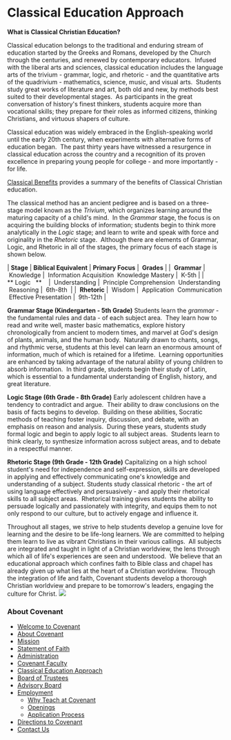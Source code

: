 # Classical Education Approach

<span><span>**What is Classical Christian Education?**</span>

Classical education belongs to the traditional and enduring stream of education started by the Greeks and Romans, developed by the Church through the centuries, and renewed by contemporary educators.  Infused with the liberal arts and sciences, classical education includes the language arts of the trivium - grammar, logic, and rhetoric - and the quantitative arts of the quadrivium - mathematics, science, music, and visual arts.  Students study great works of literature and art, both old and new, by methods best suited to their developmental stages.  As participants in the great conversation of history's finest thinkers, students acquire more than vocational skills; they prepare for their roles as informed citizens, thinking Christians, and virtuous shapers of culture.</span>

<span>Classical education was widely embraced in the English-speaking world until the early 20th century, when experiments with alternative forms of education began.  The past thirty years have witnessed a resurgence in classical education across the country and a recognition of its proven excellence in preparing young people for college - and more importantly - for life.

<span>[<span>Classical Benefits</span>](http://www.covenantclassicalschool.org/pages/page.asp?page_id=98887)</span> provides a summary of the benefits of Classical Christian education.

The classical method has an ancient pedigree and is based on a three-stage model known as the _Trivium_, which organizes learning around the maturing capacity of a child's mind.  In the _Grammar_ stage, the focus is on acquiring the building blocks of information; students begin to think more analytically in the _Logic_ stage; and learn to write and speak with force and originality in the _Rhetoric_ stage.  Although there are elements of Grammar, Logic, and Rhetoric in all of the stages, the primary focus of each stage is shown below.

| **<span>Stage</span>**  | **<span>Biblical Equivalent</span>**  | **<span>Primary Focus</span>**  | **<span> Grades</span>**
 |
|  **Grammar** |  Knowledge |  Information Acquisition
 Knowledge Mastery
 |  K-5th |
| ** Logic   **    |  Understanding |  Principle Comprehension
 Understanding
 Reasoning
 |  6th-8th  |
|  **Rhetoric** |  Wisdom |  Application
 Communication
 Effective Presentation
 |  9th-12th |

**<span>Grammar Stage (Kindergarten - 5th Grade)</span>** Students learn the _grammar_ - the fundamental rules and data - of each subject area.  They learn how to read and write well, master basic mathematics, explore history chronologically from ancient to modern times, and marvel at God's design of plants, animals, and the human body.  Naturally drawn to chants, songs, and rhythmic verse, students at this level can learn an enormous amount of information, much of which is retained for a lifetime.  Learning opportunities are enhanced by taking advantage of the natural ability of young children to absorb information.  In third grade, students begin their study of Latin, which is essential to a fundamental understanding of English, history, and great literature.

**<span>Logic Stage (6th Grade - 8th Grade)</span>**
Early adolescent children have a tendency to contradict and argue.  Their ability to draw conclusions on the basis of facts begins to develop.  Building on these abilities, Socratic methods of teaching foster inquiry, discussion, and debate, with an emphasis on reason and analysis.  During these years, students study formal logic and begin to apply logic to all subject areas.  Students learn to think clearly, to synthesize information across subject areas, and to debate in a respectful manner.

**<span>Rhetoric Stage (9th Grade - 12th Grade)</span>**
Capitalizing on a high school student's need for independence and self-expression, skills are developed in applying and effectively communicating one's knowledge and understanding of a subject. Students study classical rhetoric - the art of using language effectively and persuasively - and apply their rhetorical skills to all subject areas.  Rhetorical training gives students the ability to persuade logically and passionately with integrity, and equips them to not only respond to our culture, but to actively engage and influence it.

Throughout all stages, we strive to help students develop a genuine love for learning and the desire to be life-long learners. We are committed to helping them learn to live as vibrant Christians in their various callings.  All subjects are integrated and taught in light of a Christian worldview, the lens through which all of life's experiences are seen and understood.  We believe that an educational approach which confines faith to Bible class and chapel has already given up what lies at the heart of a Christian worldview.  Through the integration of life and faith, Covenant students develop a thorough Christian worldview and prepare to be tomorrow's leaders, engaging the culture for Christ.</span> ![](http://www.covenantclassicalschool.org/uploads/classicalapproach.jpg)

### About Covenant

*   [Welcome to Covenant](http://www.covenantclassicalschool.org/covenantwelcome)
*   [About Covenant](http://www.covenantclassicalschool.org/about-covenant)
*   [Mission](http://www.covenantclassicalschool.org/covenant-mission)
*   [Statement of Faith](http://www.covenantclassicalschool.org/covenant-statement-of-faith)
*   [Administration](http://www.covenantclassicalschool.org/covenant-administration)
*   [Covenant Faculty](http://www.covenantclassicalschool.org/faculty)
*   [Classical Education Approach](http://www.covenantclassicalschool.org/covenant-classical-education-approach)
*   [Board of Trustees](http://www.covenantclassicalschool.org/board-of-trustees)
*   [Advisory Board](http://www.covenantclassicalschool.org/advisory-board)
*   [Employment](http://www.covenantclassicalschool.org/pages/page.asp?page_id=336531)
    *   [Why Teach at Covenant](http://www.covenantclassicalschool.org/pages/page.asp?page_id=336531)
    *   [Openings](http://www.covenantclassicalschool.org/pages/page.asp?page_id=337089)
    *   [Application Process](http://www.covenantclassicalschool.org/pages/page.asp?page_id=337090)
*   [Directions to Covenant](http://www.covenantclassicalschool.org/directions)
*   [Contact Us](http://www.covenantclassicalschool.org/contact)